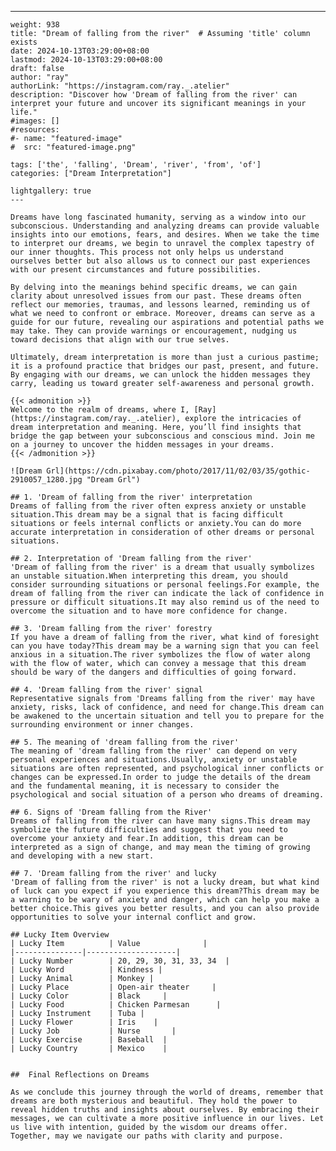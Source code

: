 ---
    weight: 938
    title: "Dream of falling from the river"  # Assuming 'title' column exists
    date: 2024-10-13T03:29:00+08:00
    lastmod: 2024-10-13T03:29:00+08:00
    draft: false
    author: "ray"
    authorLink: "https://instagram.com/ray._.atelier"
    description: "Discover how 'Dream of falling from the river' can interpret your future and uncover its significant meanings in your life."
    #images: []
    #resources:
    #- name: "featured-image"
    #  src: "featured-image.png"
    
    tags: ['the', 'falling', 'Dream', 'river', 'from', 'of']
    categories: ["Dream Interpretation"]
    
    lightgallery: true
    ---
    
    Dreams have long fascinated humanity, serving as a window into our subconscious. Understanding and analyzing dreams can provide valuable insights into our emotions, fears, and desires. When we take the time to interpret our dreams, we begin to unravel the complex tapestry of our inner thoughts. This process not only helps us understand ourselves better but also allows us to connect our past experiences with our present circumstances and future possibilities.
    
    By delving into the meanings behind specific dreams, we can gain clarity about unresolved issues from our past. These dreams often reflect our memories, traumas, and lessons learned, reminding us of what we need to confront or embrace. Moreover, dreams can serve as a guide for our future, revealing our aspirations and potential paths we may take. They can provide warnings or encouragement, nudging us toward decisions that align with our true selves.
    
    Ultimately, dream interpretation is more than just a curious pastime; it is a profound practice that bridges our past, present, and future. By engaging with our dreams, we can unlock the hidden messages they carry, leading us toward greater self-awareness and personal growth.
    
    {{< admonition >}}
    Welcome to the realm of dreams, where I, [Ray](https://instagram.com/ray._.atelier), explore the intricacies of dream interpretation and meaning. Here, you’ll find insights that bridge the gap between your subconscious and conscious mind. Join me on a journey to uncover the hidden messages in your dreams.
    {{< /admonition >}}
    
    ![Dream Grl](https://cdn.pixabay.com/photo/2017/11/02/03/35/gothic-2910057_1280.jpg "Dream Grl")
    
    ## 1. 'Dream of falling from the river' interpretation
    Dreams of falling from the river often express anxiety or unstable situation.This dream may be a signal that is facing difficult situations or feels internal conflicts or anxiety.You can do more accurate interpretation in consideration of other dreams or personal situations.
    
    ## 2. Interpretation of 'Dream falling from the river'
    'Dream of falling from the river' is a dream that usually symbolizes an unstable situation.When interpreting this dream, you should consider surrounding situations or personal feelings.For example, the dream of falling from the river can indicate the lack of confidence in pressure or difficult situations.It may also remind us of the need to overcome the situation and to have more confidence for change.
    
    ## 3. 'Dream falling from the river' forestry
    If you have a dream of falling from the river, what kind of foresight can you have today?This dream may be a warning sign that you can feel anxious in a situation.The river symbolizes the flow of water along with the flow of water, which can convey a message that this dream should be wary of the dangers and difficulties of going forward.
    
    ## 4. 'Dream falling from the river' signal
    Representative signals from 'Dreams falling from the river' may have anxiety, risks, lack of confidence, and need for change.This dream can be awakened to the uncertain situation and tell you to prepare for the surrounding environment or inner changes.
    
    ## 5. The meaning of 'dream falling from the river'
    The meaning of 'dream falling from the river' can depend on very personal experiences and situations.Usually, anxiety or unstable situations are often represented, and psychological inner conflicts or changes can be expressed.In order to judge the details of the dream and the fundamental meaning, it is necessary to consider the psychological and social situation of a person who dreams of dreaming.
    
    ## 6. Signs of 'Dream falling from the River'
    Dreams of falling from the river can have many signs.This dream may symbolize the future difficulties and suggest that you need to overcome your anxiety and fear.In addition, this dream can be interpreted as a sign of change, and may mean the timing of growing and developing with a new start.
    
    ## 7. 'Dream falling from the river' and lucky
    'Dream of falling from the river' is not a lucky dream, but what kind of luck can you expect if you experience this dream?This dream may be a warning to be wary of anxiety and danger, which can help you make a better choice.This gives you better results, and you can also provide opportunities to solve your internal conflict and grow.
    
    ## Lucky Item Overview
    | Lucky Item          | Value              |
    |---------------|--------------------|
    | Lucky Number        | 20, 29, 30, 31, 33, 34  |
    | Lucky Word          | Kindness |
    | Lucky Animal        | Monkey |
    | Lucky Place         | Open-air theater     |
    | Lucky Color         | Black     |
    | Lucky Food          | Chicken Parmesan      |
    | Lucky Instrument    | Tuba |
    | Lucky Flower        | Iris    |
    | Lucky Job           | Nurse       |
    | Lucky Exercise      | Baseball  |
    | Lucky Country       | Mexico    |
    
    
    ##  Final Reflections on Dreams
    
    As we conclude this journey through the world of dreams, remember that dreams are both mysterious and beautiful. They hold the power to reveal hidden truths and insights about ourselves. By embracing their messages, we can cultivate a more positive influence in our lives. Let us live with intention, guided by the wisdom our dreams offer. Together, may we navigate our paths with clarity and purpose.
    